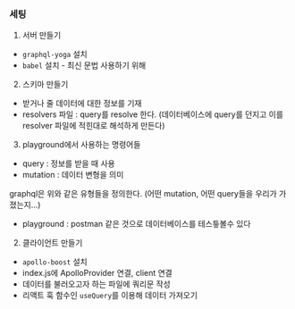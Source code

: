 ### 세팅

1. 서버 만들기
- `graphql-yoga` 설치
- `babel` 설치 - 최신 문법 사용하기 위해

2. 스키마 만들기
- 받거나 줄 데이터에 대한 정보를 기재
- resolvers 파일 : query를 resolve 한다.
(데이터베이스에 query를 던지고 이를 resolver 파일에 적힌대로 해석하게 만든다)

3. playground에서 사용하는 명령어들
- query : 정보를 받을 때 사용
- mutation : 데이터 변형을 의미

graphql은 위와 같은 유형들을 정의한다.
(어떤 mutation, 어떤 query들을 우리가 가졌는지...)

- playground : postman 같은 것으로 데이터베이스를 테스틓볼수 있다

2. 클라이언트 만들기
- `apollo-boost` 설치
- index.js에 ApolloProvider 연결, client 연결
- 데이터를 불러오고자 하는 파일에 쿼리문 작성
- 리액트 훅 함수인 `useQuery`를 이용해 데이터 가져오기
